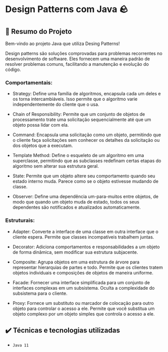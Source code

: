 # Design Patterns com Java 🪨

## 📜 Resumo do Projeto
Bem-vindo ao projeto Java que utiliza Desing Patterns!

Design patterns são soluções comprovadas para problemas recorrentes no desenvolvimento de software. Eles fornecem uma maneira padrão de resolver problemas comuns, facilitando a manutenção e evolução do código.

###  Comportamentais:

- Strategy: Define uma família de algoritmos, encapsula cada um deles e os torna intercambiáveis. Isso permite que o algoritmo varie independentemente do cliente que o usa.

- Chain of Responsibility: Permite que um conjunto de objetos de processamento trate uma solicitação sequencialmente até que um objeto possa lidar com ela.

- Command: Encapsula uma solicitação como um objeto, permitindo que o cliente faça solicitações sem conhecer os detalhes da solicitação ou dos objetos que a executam.

- Template Method: Define o esqueleto de um algoritmo em uma superclasse, permitindo que as subclasses redefinam certas etapas do algoritmo sem alterar sua estrutura geral.

- State: Permite que um objeto altere seu comportamento quando seu estado interno muda. Parece como se o objeto estivesse mudando de classe.

- Observer: Define uma dependência um-para-muitos entre objetos, de modo que quando um objeto muda de estado, todos os seus dependentes são notificados e atualizados automaticamente.

### Estruturais:

- Adapter: Converte a interface de uma classe em outra interface que o cliente espera. Permite que classes incompatíveis trabalhem juntas.

- Decorator: Adiciona comportamentos e responsabilidades a um objeto de forma dinâmica, sem modificar sua estrutura subjacente.

- Composite: Agrupa objetos em uma estrutura de árvore para representar hierarquias de partes e todo. Permite que os clientes tratem objetos individuais e composições de objetos de maneira uniforme.

- Facade: Fornecer uma interface simplificada para um conjunto de interfaces complexas em um subsistema. Oculta a complexidade do subsistema para o cliente.

- Proxy: Fornece um substituto ou marcador de colocação para outro objeto para controlar o acesso a ele. Permite que você substitua um objeto complexo por um objeto simples que controla o acesso a ele.

## ✔️ Técnicas e tecnologias utilizadas

- ``Java 11``
